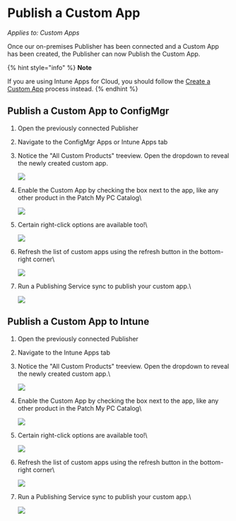 # Publish a Custom App

_Applies to: Custom Apps_

Once our on-premises Publisher has been connected and a Custom App has been created, the Publisher can now Publish the Custom App.

{% hint style="info" %}
**Note**

If you are using Intune Apps for Cloud, you should follow the [Create a Custom App](create-a-custom-app/) process instead.
{% endhint %}

## Publish a Custom App to ConfigMgr

1. Open the previously connected Publisher
2. Navigate to the ConfigMgr Apps or Intune Apps tab
3.  Notice the "All Custom Products" treeview. Open the dropdown to reveal the newly created custom app.

    ![](<../../.gitbook/assets/12treeview (2).png>)
4.  Enable the Custom App by checking the box next to the app, like any other product in the Patch My PC Catalog\\

    ![](<../../.gitbook/assets/13EnableProduct (2).png>)
5.  Certain right-click options are available too!\\

    ![](<../../.gitbook/assets/14rightclickoptions (2).png>)
6.  Refresh the list of custom apps using the refresh button in the bottom-right corner\\

    ![](<../../.gitbook/assets/15Refresh (2).png>)
7.  Run a Publishing Service sync to publish your custom app.\\

    ![](<../../.gitbook/assets/16ConfigMgrAppCreated (2).png>)

## Publish a Custom App to Intune

1. Open the previously connected Publisher
2. Navigate to the Intune Apps tab
3.  Notice the "All Custom Products" treeview. Open the dropdown to reveal the newly created custom app.\\

    ![](<../../.gitbook/assets/17IntuneApps (2).png>)
4.  Enable the Custom App by checking the box next to the app, like any other product in the Patch My PC Catalog\\

    ![](<../../.gitbook/assets/18SelectApps (2).png>)
5.  Certain right-click options are available too!\\

    ![](<../../.gitbook/assets/09RightCLickOptions (2).png>)
6.  Refresh the list of custom apps using the refresh button in the bottom-right corner\\

    ![](<../../.gitbook/assets/20Refreshbutton (2).png>)
7.  Run a Publishing Service sync to publish your custom app.\\

    ![](<../../.gitbook/assets/21Success (2).png>)

